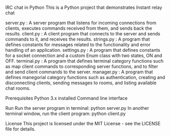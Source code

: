 IRC chat in Python
This is a Python project that demonstrates Instant relay chat

server.py   : A server program that listens for incoming connections from clients, executes commands received from them, and sends back the results.
client.py   : A client program that connects to the server and sends commands to it, and receives the results.
strings.py  : A program that defines constants for messages related to the functionality and error handling of an application.
settings.py : A program that defines constants for a socket connection and a custom Enum class with two states, ON and OFF.
terminal.py : A program that defines terminal category functions such as map client commands to corresponding server functions, and to filter and send client commands to the server.
manager.py  : A program that defines manegorial category functions such as authentication, creating and disconnecting clients, sending messages to rooms, and listing available chat rooms.

Prerequisites
Python 3.x installed
Command line interface

Run
Run the server program in terminal:
python server.py
In another terminal window, run the client program:
python client.py

License
This project is licensed under the MIT License - see the LICENSE file for details.